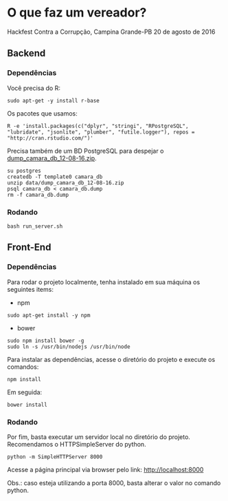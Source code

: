 # O que faz um vereador?

Hackfest Contra a Corrupção, Campina Grande-PB
20 de agosto de 2016

## Backend
### Dependências

Você precisa do R: 

```
sudo apt-get -y install r-base
```

Os pacotes que usamos: 

```
R -e 'install.packages(c("dplyr", "stringi", "RPostgreSQL", "lubridate", "jsonlite", "plumber", "futile.logger"), repos = "http://cran.rstudio.com/")'
```

Precisa também de um BD PostgreSQL para despejar o [dump_camara_db_12-08-16.zip](data/dump_camara_db_12-08-16.zip).
```
su postgres
createdb -T template0 camara_db
unzip data/dump_camara_db_12-08-16.zip
psql camara_db < camara_db.dump
rm -f camara_db.dump
```

### Rodando

```
bash run_server.sh
```

## Front-End

### Dependências
Para rodar o projeto localmente, tenha instalado em sua máquina os seguintes items:

* npm

```
sudo apt-get install -y npm
```

* bower

```
sudo npm install bower -g
sudo ln -s /usr/bin/nodejs /usr/bin/node
```

Para instalar as dependências, acesse o diretório do projeto e execute os comandos:

```
npm install
```

Em seguida:

```
bower install
```

### Rodando

Por fim, basta executar um servidor local no diretório do projeto. Recomendamos o HTTPSimpleServer do python.

```
python -m SimpleHTTPServer 8000
```

Acesse a página principal via browser pelo link: [http://localhost:8000](http://localhost:8000)

Obs.: caso esteja utilizando a porta 8000, basta alterar o valor no comando python.
